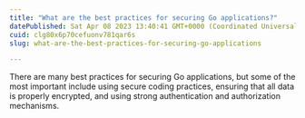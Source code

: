 ```yaml
---
title: "What are the best practices for securing Go applications?"
datePublished: Sat Apr 08 2023 13:40:41 GMT+0000 (Coordinated Universal Time)
cuid: clg80x6p70cefuonv781qar6s
slug: what-are-the-best-practices-for-securing-go-applications

---
```


There are many best practices for securing Go applications, but some of the most important include using secure coding practices, ensuring that all data is properly encrypted, and using strong authentication and authorization mechanisms.